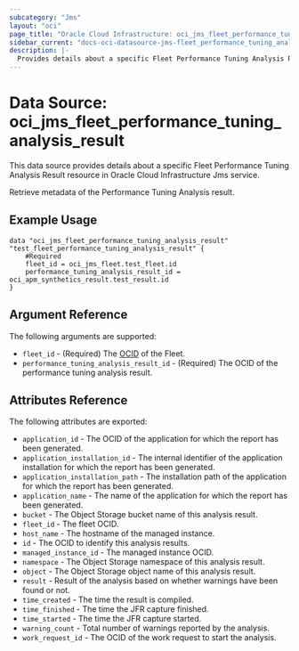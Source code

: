 ```yaml
---
subcategory: "Jms"
layout: "oci"
page_title: "Oracle Cloud Infrastructure: oci_jms_fleet_performance_tuning_analysis_result"
sidebar_current: "docs-oci-datasource-jms-fleet_performance_tuning_analysis_result"
description: |-
  Provides details about a specific Fleet Performance Tuning Analysis Result in Oracle Cloud Infrastructure Jms service
---
```


# Data Source: oci_jms_fleet_performance_tuning_analysis_result
This data source provides details about a specific Fleet Performance Tuning Analysis Result resource in Oracle Cloud Infrastructure Jms service.

Retrieve metadata of the Performance Tuning Analysis result.

## Example Usage

```hcl
data "oci_jms_fleet_performance_tuning_analysis_result" "test_fleet_performance_tuning_analysis_result" {
	#Required
	fleet_id = oci_jms_fleet.test_fleet.id
	performance_tuning_analysis_result_id = oci_apm_synthetics_result.test_result.id
}
```

## Argument Reference

The following arguments are supported:

* `fleet_id` - (Required) The [OCID](https://docs.cloud.oracle.com/iaas/Content/General/Concepts/identifiers.htm) of the Fleet.
* `performance_tuning_analysis_result_id` - (Required) The OCID of the performance tuning analysis result.


## Attributes Reference

The following attributes are exported:

* `application_id` - The OCID of the application for which the report has been generated.
* `application_installation_id` - The internal identifier of the application installation for which the report has been generated.
* `application_installation_path` - The installation path of the application for which the report has been generated.
* `application_name` - The name of the application for which the report has been generated.
* `bucket` - The Object Storage bucket name of this analysis result.
* `fleet_id` - The fleet OCID.
* `host_name` - The hostname of the managed instance.
* `id` - The OCID to identify this analysis results.
* `managed_instance_id` - The managed instance OCID.
* `namespace` - The Object Storage namespace of this analysis result.
* `object` - The Object Storage object name of this analysis result.
* `result` - Result of the analysis based on whether warnings have been found or not.
* `time_created` - The time the result is compiled.
* `time_finished` - The time the JFR capture finished.
* `time_started` - The time the JFR capture started.
* `warning_count` - Total number of warnings reported by the analysis.
* `work_request_id` - The OCID of the work request to start the analysis.

